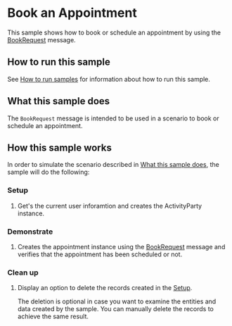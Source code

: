 

# Book an Appointment

This sample shows how to book or schedule an appointment by using the [BookRequest](https://docs.microsoft.com/en-us/dotnet/api/microsoft.crm.sdk.messages.bookrequest?view=dynamics-general-ce-9) message.

## How to run this sample

See [How to run samples](../../../How-to-run-samples.md) for information about how to run this sample.

## What this sample does

The `BookRequest` message is intended to be used in a scenario to book or schedule an appointment.


## How this sample works

In order to simulate the scenario described in [What this sample does](#what-this-sample-does), the sample will do the following:

### Setup

1. Get's the current user inforamtion and creates the ActivityParty instance.


### Demonstrate

1. Creates the appointment instance using the [BookRequest](https://docs.microsoft.com/en-us/dotnet/api/microsoft.crm.sdk.messages.bookrequest?view=dynamics-general-ce-9) message and verifies that the appointment has been scheduled or not. 

### Clean up

1. Display an option to delete the records created in the [Setup](#setup).

    The deletion is optional in case you want to examine the entities and data created by the sample. You can manually delete the records to achieve the same result.
